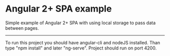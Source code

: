 # Angular 2+ SPA example

Simple example of Angular 2+ SPA with using local storage to pass data between pages.

------------------------
To run this project you should have angular-cli and nodeJS installed. Than type "npm install" and later "ng-serve". Project should run on port 4200.
